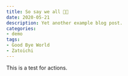 ```yaml
---
title: So say we all ✊🏻
date: 2020-05-21
description: Yet another example blog post.
categories:
- demo
tags:
- Good Bye World
- Zatoichi
---
```


This is a test for actions.
